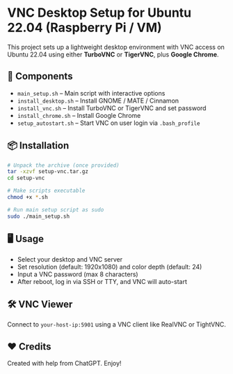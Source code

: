 # VNC Desktop Setup for Ubuntu 22.04 (Raspberry Pi / VM)

This project sets up a lightweight desktop environment with VNC access on Ubuntu 22.04 using either **TurboVNC** or **TigerVNC**, plus **Google Chrome**.

## 🧩 Components

- `main_setup.sh` – Main script with interactive options
- `install_desktop.sh` – Install GNOME / MATE / Cinnamon
- `install_vnc.sh` – Install TurboVNC or TigerVNC and set password
- `install_chrome.sh` – Install Google Chrome
- `setup_autostart.sh` – Start VNC on user login via `.bash_profile`

## 📦 Installation

```bash
# Unpack the archive (once provided)
tar -xzvf setup-vnc.tar.gz
cd setup-vnc

# Make scripts executable
chmod +x *.sh

# Run main setup script as sudo
sudo ./main_setup.sh
```

## 🖥️ Usage

- Select your desktop and VNC server
- Set resolution (default: 1920x1080) and color depth (default: 24)
- Input a VNC password (max 8 characters)
- After reboot, log in via SSH or TTY, and VNC will auto-start

## 🛠 VNC Viewer

Connect to `your-host-ip:5901` using a VNC client like RealVNC or TightVNC.

## ❤️ Credits

Created with help from ChatGPT. Enjoy!
